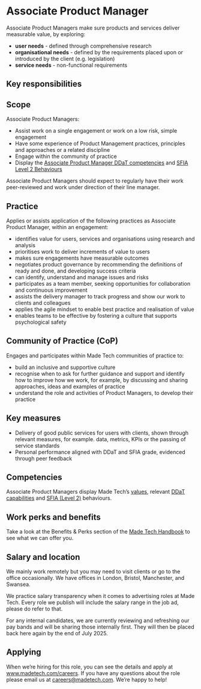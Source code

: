 # Associate Product Manager

Associate Product Managers make sure products and services deliver measurable value, by exploring:

- **user needs** - defined through comprehensive research
- **organisational needs** - defined by the requirements placed upon or introduced by the client (e.g. legislation)
- **service needs** - non-functional requirements


## Key responsibilities

## Scope
Associate Product Managers:
- Assist work on a single engagement or work on a low risk, simple engagement
- Have some experience of Product Management practices, principles and approaches or a related discipline
- Engage within the community of practice
- Display the [Associate Product Manager DDaT competencies](https://www.gov.uk/guidance/product-manager#associate-product-manager) and [SFIA Level 2 Behaviours](https://sfia-online.org/en/sfia-8/responsibilities/level-2)

Associate Product Managers should expect to regularly have their work peer-reviewed and work under direction of their line manager.

## Practice
Applies or assists application of the following practices as Associate Product Manager, within an engagement:

- identifies value for users, services and organisations using research and analysis
- prioritises work to deliver increments of value to users
- makes sure engagements have measurable outcomes
- negotiates product governance by recommending the definitions of ready and done, and developing success criteria
- can identify, understand and manage issues and risks
- participates as a team member, seeking opportunities for collaboration and continuous improvement
- assists the delivery manager to track progress and show our work to clients and colleagues
- applies the agile mindset to enable best practice and realisation of value
- enables teams to be effective by fostering a culture that supports psychological safety

## Community of Practice (CoP)
Engages and participates within Made Tech communities of practice to:

- build an inclusive and supportive culture
- recognise when to ask for further guidance and support and identify how to improve how we work, for example, by discussing and sharing approaches, ideas and examples of practice
- understand the role and activities of Product Managers, to develop their practice

## Key measures
- Delivery of good public services for users with clients, shown through relevant measures, for example. data, metrics, KPIs or the passing of service standards
- Personal performance aligned with DDaT and SFIA grade, evidenced through peer feedback

## Competencies
Associate Product Managers display Made Tech’s [values](https://github.com/madetech/handbook/blob/main/company/about.md), relevant [DDaT capabilities](https://www.gov.uk/guidance/product-manager) and [SFIA (Level 2)](https://sfia-online.org/en/sfia-8/responsibilities/level-2) behaviours.

## Work perks and benefits
Take a look at the Benefits & Perks section of the [Made Tech Handbook](https://github.com/madetech/handbook) to see what we can offer you. 

## Salary and location

We mainly work remotely but you may need to visit clients or go to the office occasionally. We have offices in London, Bristol, Manchester, and Swansea. 

We practice salary transparency when it comes to advertising roles at Made Tech. Every role we publish will include the salary range in the job ad, please do refer to that.

For any internal candidates, we are currently reviewing and refreshing our pay bands and will be sharing those internally first. They will then be placed back here again by the end of July 2025.

## Applying

When we’re hiring for this role, you can see the details and apply at www.madetech.com/careers. If you have any questions about the role please email us at careers@madetech.com. We’re happy to help!
